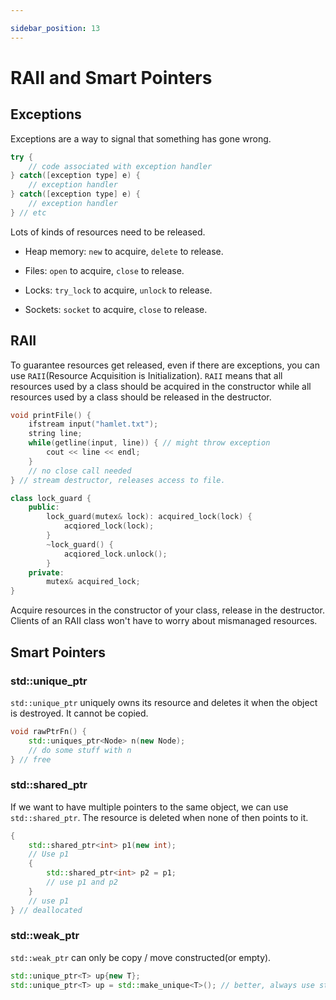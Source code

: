 ```yaml
---

sidebar_position: 13
---
```


# RAII and Smart Pointers

## Exceptions

Exceptions are a way to signal that something has gone wrong.

```cpp
try {
    // code associated with exception handler
} catch([exception type] e) {
    // exception handler
} catch([exception type] e) {
    // exception handler
} // etc
```

Lots of kinds of resources need to be released.

* Heap memory: `new` to acquire, `delete` to release.

* Files: `open` to acquire, `close` to release.

* Locks: `try_lock` to acquire, `unlock` to release.

* Sockets: `socket` to acquire, `close` to release.

## RAII

To guarantee resources get released, even if there are exceptions, you can use `RAII`(Resource Acquisition is Initialization). `RAII` means that all resources used by a class should be acquired in the constructor while all resources used by a class should be released in the destructor.

```cpp
void printFile() {
    ifstream input("hamlet.txt");
    string line;
    while(getline(input, line)) { // might throw exception
        cout << line << endl;
    }
    // no close call needed
} // stream destructor, releases access to file.
```

```cpp
class lock_guard {
    public:
        lock_guard(mutex& lock): acquired_lock(lock) {
            acqiored_lock(lock);
        }
        ~lock_guard() {
            acqiored_lock.unlock();
        }
    private:
        mutex& acquired_lock;
}
```

Acquire resources in the constructor of your class, release in the destructor. Clients of an RAII class won't have to worry about mismanaged resources.

## Smart Pointers

### std::unique_ptr

`std::unique_ptr` uniquely owns its resource and deletes it when the object is destroyed. It cannot be copied.

```cpp
void rawPtrFn() {
    std::uniques_ptr<Node> n(new Node);
    // do some stuff with n
} // free
```

### std::shared_ptr

If we want to have multiple pointers to the same object, we can use `std::shared_ptr`. The resource is deleted when none of then points to it.

```cpp
{
    std::shared_ptr<int> p1(new int);
    // Use p1
    {
        std::shared_ptr<int> p2 = p1;
        // use p1 and p2
    }
    // use p1
} // deallocated
```

### std::weak_ptr

`std::weak_ptr` can only be copy / move constructed(or empty).

```cpp
std::unique_ptr<T> up{new T};
std::unique_ptr<T> up = std::make_unique<T>(); // better, always use std::make_unique<T>()
```
